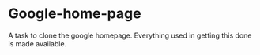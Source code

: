 # Google-home-page
A task to clone the google homepage.
Everything used in getting this done is made available. 
